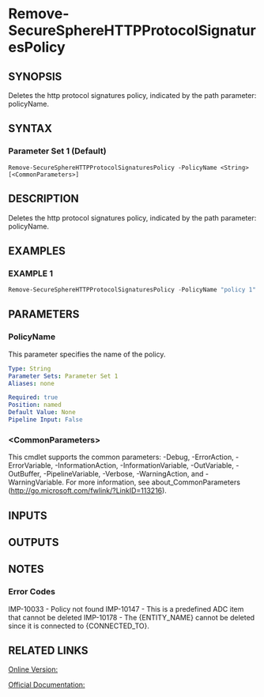 ﻿# Remove-SecureSphereHTTPProtocolSignaturesPolicy

## SYNOPSIS
Deletes the http protocol signatures policy, indicated by the path parameter: policyName.

## SYNTAX

### Parameter Set 1 (Default)
```
Remove-SecureSphereHTTPProtocolSignaturesPolicy -PolicyName <String> [<CommonParameters>]
```

## DESCRIPTION
Deletes the http protocol signatures policy, indicated by the path parameter: policyName.

## EXAMPLES

### EXAMPLE 1

```powershell
Remove-SecureSphereHTTPProtocolSignaturesPolicy -PolicyName "policy 1"
```

## PARAMETERS

### PolicyName
This parameter specifies the name of the policy.

```yaml
Type: String
Parameter Sets: Parameter Set 1
Aliases: none

Required: true
Position: named
Default Value: None
Pipeline Input: False
```

### \<CommonParameters\>
This cmdlet supports the common parameters: -Debug, -ErrorAction, -ErrorVariable, -InformationAction, -InformationVariable, -OutVariable, -OutBuffer, -PipelineVariable, -Verbose, -WarningAction, and -WarningVariable. For more information, see about_CommonParameters (http://go.microsoft.com/fwlink/?LinkID=113216).

## INPUTS

## OUTPUTS

## NOTES

### Error Codes
IMP-10033 - Policy not found
IMP-10147 - This is a predefined ADC item that cannot be deleted
IMP-10178 - The {ENTITY_NAME} cannot be deleted since it is connected to {CONNECTED_TO}.

## RELATED LINKS

[Online Version:](https://github.com/akshinmustafayev/Documentation/MD)

[Official Documentation:](https://docs.imperva.com/bundle/v13.6-api-reference-guide/page/66858.htm)



